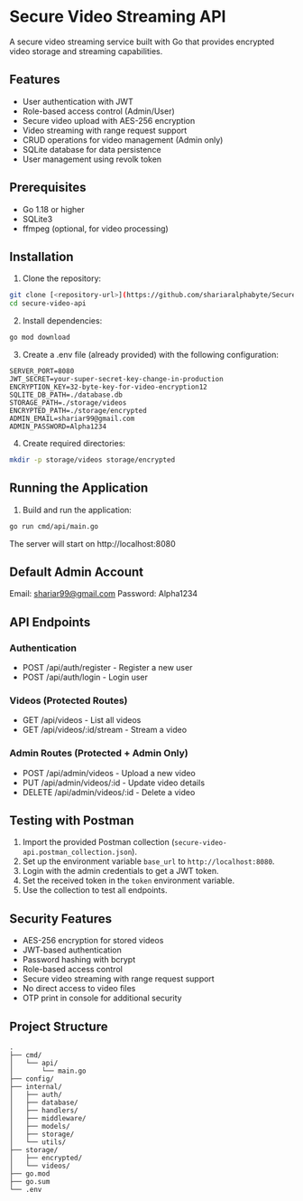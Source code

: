 # Secure Video Streaming API

A secure video streaming service built with Go that provides encrypted video storage and streaming capabilities.

## Features

- User authentication with JWT
- Role-based access control (Admin/User)
- Secure video upload with AES-256 encryption
- Video streaming with range request support
- CRUD operations for video management (Admin only)
- SQLite database for data persistence
- User management using revolk token

## Prerequisites

- Go 1.18 or higher
- SQLite3
- ffmpeg (optional, for video processing)

## Installation

1. Clone the repository:
```bash
git clone [<repository-url>](https://github.com/shariaralphabyte/Secure-Video-Streaming-API.git)
cd secure-video-api
```

2. Install dependencies:
```bash
go mod download
```

3. Create a .env file (already provided) with the following configuration:
```env
SERVER_PORT=8080
JWT_SECRET=your-super-secret-key-change-in-production
ENCRYPTION_KEY=32-byte-key-for-video-encryption12
SQLITE_DB_PATH=./database.db
STORAGE_PATH=./storage/videos
ENCRYPTED_PATH=./storage/encrypted
ADMIN_EMAIL=shariar99@gmail.com
ADMIN_PASSWORD=Alpha1234
```

4. Create required directories:
```bash
mkdir -p storage/videos storage/encrypted
```

## Running the Application

1. Build and run the application:
```bash
go run cmd/api/main.go
```

The server will start on http://localhost:8080

## Default Admin Account

Email: shariar99@gmail.com
Password: Alpha1234

## API Endpoints

### Authentication
- POST /api/auth/register - Register a new user
- POST /api/auth/login - Login user

### Videos (Protected Routes)
- GET /api/videos - List all videos
- GET /api/videos/:id/stream - Stream a video

### Admin Routes (Protected + Admin Only)
- POST /api/admin/videos - Upload a new video
- PUT /api/admin/videos/:id - Update video details
- DELETE /api/admin/videos/:id - Delete a video

## Testing with Postman

1. Import the provided Postman collection (`secure-video-api.postman_collection.json`).
2. Set up the environment variable `base_url` to `http://localhost:8080`.
3. Login with the admin credentials to get a JWT token.
4. Set the received token in the `token` environment variable.
5. Use the collection to test all endpoints.

## Security Features

- AES-256 encryption for stored videos
- JWT-based authentication
- Password hashing with bcrypt
- Role-based access control
- Secure video streaming with range request support
- No direct access to video files
- OTP print in console for additional security

## Project Structure

```
.
├── cmd/
│   └── api/
│       └── main.go
├── config/
├── internal/
│   ├── auth/
│   ├── database/
│   ├── handlers/
│   ├── middleware/
│   ├── models/
│   ├── storage/
│   └── utils/
├── storage/
│   ├── encrypted/
│   └── videos/
├── go.mod
├── go.sum
└── .env
```


